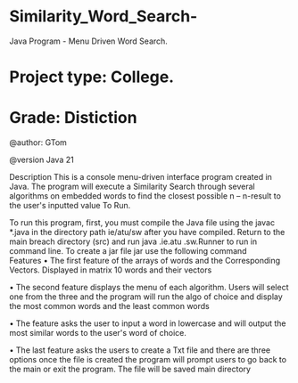 # Similarity_Word_Search-
Java Program - Menu Driven Word Search.

# Project type: College.
# Grade: Distiction 

@author: GTom

@version Java 21 

Description 
This is a console menu-driven interface program created in Java. The program will execute a Similarity Search through several algorithms on embedded words to find the closest possible n – n-result to the user's inputted value
To Run.

To run this program, first, you must compile the Java file using the javac  *.java in the directory path ie/atu/sw after you have compiled. Return to the main breach directory (src) and run java .ie.atu .sw.Runner to run in command line. To create a jar file jar use the following command  
Features 
•	The first feature of the arrays of words and the Corresponding Vectors. Displayed in matrix 10 words and their vectors  

•	The second feature displays the menu of each algorithm. Users will select one from the three and the program will run the algo of choice and display the most common words and the least common words

•	 The feature asks the user to input a word in lowercase and will output the most similar words to the user's word of choice. 

•	  The last feature asks the users to create a Txt file and there are three options once the file is created the program will prompt users to go back to the main or exit the program. The file will be saved main directory    
